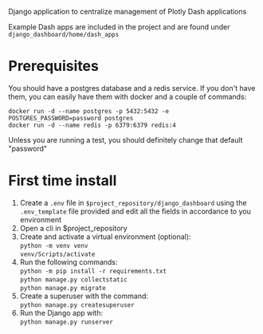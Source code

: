 Django application to centralize management of Plotly Dash applications

Example Dash apps are included in the project and are found under `django_dashboard/home/dash_apps`

# Prerequisites
You should have a postgres database and a redis service. If you don't have them, you can easily have them with docker and a couple of commands:

`docker run -d --name postgres -p 5432:5432 -e POSTGRES_PASSWORD=password postgres`\
`docker run -d --name redis -p 6379:6379 redis:4`

Unless you are running a test, you should definitely change that default "password"


# First time install
1) Create a `.env` file in `$project_repository/django_dashboard` using the `.env_template` file provided and edit all the fields in accordance to you environment
2) Open a cli in $project_repository
3) Create and activate a virtual environment (optional):\
`python -m venv venv`\
`venv/Scripts/activate`
4) Run the following commands:\
`python -m pip install -r requirements.txt`\
`python manage.py collectstatic`\
`python manage.py migrate`
5) Create a superuser with the command:\
`python manage.py createsuperuser`
6) Run the Django app with:\
`python manage.py runserver`
